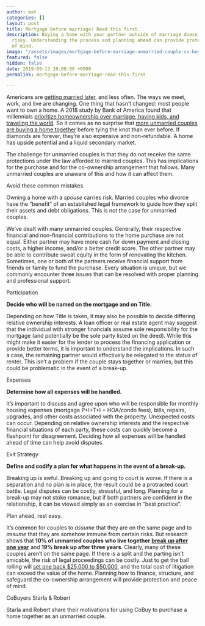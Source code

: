 ```yaml
---
author: mat
categories: []
layout: post
title: Mortgage before marriage? Read this first.
description: Buying a home with your partner outside of marriage doesn't have to be
  risky. Understanding the process and planning ahead can provide protection and peace
  of mind.
image: "/assets/images/mortgage-before-marriage-unmarried-couple-co-buying-1600x900.jpeg"
featured: false
hidden: false
date: 2019-09-13 20:00:00 +0000
permalink: mortgage-before-marriage-read-this-first

---
```

Americans are [getting married later](https://www.federalreserve.gov/econres/feds/files/2018080pap.pdf), and less often. The ways we meet, work, and live are changing. One thing that hasn’t changed: most people want to own a home. A 2018 study by Bank of America found that millennials [prioritize homeownership over marriage, having kids, and traveling the world](https://info.bankofamerica.com/assets/pdfs/BofA_2018_HBIR.pdf). So it comes as no surprise that [more unmarried couples are buying a home together](https://www.nar.realtor/blogs/economists-outlook/throwback-thursday-first-time-homebuyers-then-and-now) before tying the knot than ever before. If diamonds are forever, they’re also expensive and non-refundable. A home has upside potential and a liquid secondary market.

The challenge for unmarried couples is that they do not receive the same protections under the law afforded to married couples. This has implications for the purchase and for the co-ownership arrangement that follows. Many unmarried couples are unaware of this and how it can affect them.

Avoid these common mistakes.

Owning a home with a _spouse_ carries risk. Married couples who divorce have the “benefit” of an established legal framework to guide how they split their assets and debt obligations. This is not the case for unmarried couples.

We’ve dealt with many unmarried couples. Generally, their respective financial and non-financial contributions to the home purchase are not equal. Either partner may have more cash for down payment and closing costs, a higher income, and/or a better credit score. The other partner may be able to contribute sweat equity in the form of renovating the kitchen. Sometimes, one or both of the partners receive financial support from friends or family to fund the purchase. Every situation is unique, but we commonly encounter three issues that can be resolved with proper planning and professional support.

Participation

**Decide who will be named on the mortgage and on Title.**

Depending on how Title is taken, it may also be possible to decide differing relative ownership interests. A loan officer or real estate agent may suggest that the individual with stronger financials assume sole responsibility for the mortgage (and potentially be the sole party listed on the deed). While this might make it easier for the lender to process the financing application or provide better terms, it is important to understand the implications. In such a case, the remaining partner would effectively be relegated to the status of renter. This isn’t a problem if the couple stays together or marries, but this could be problematic in the event of a break-up.

Expenses

**Determine how all expenses will be handled.**

It’s important to discuss and agree upon who will be responsible for monthly housing expenses (mortgage P+I+T+I + HOA/condo fees), bills, repairs, upgrades, and other costs associated with the property. Unexpected costs can occur. Depending on relative ownership interests and the respective financial situations of each party, these costs can quickly become a flashpoint for disagreement. Deciding how all expenses will be handled ahead of time can help avoid disputes.

Exit Strategy

**Define and codify a plan for what happens in the event of a break-up.**

Breaking up is awful. Breaking up and going to court is worse. If there is a separation and no plan is in place, the result could be a protracted court battle. Legal disputes can be costly, stressful, and long. Planning for a break-up may not stoke romance, but if both partners are confident in the relationship, it can be viewed simply as an exercise in “best practice”.

Plan ahead, rest easy.

It’s common for couples to _assume_ that they are on the same page and to _assume_ that they are somehow immune from certain risks. But research shows that **10% of unmarried couples who live together** [**break up after one year**](https://wealth.northerntrust.com/articles/tying-the-financial-knot-unmarried-couples-need-a-plan-too/) and **19% break up after three years**. Clearly, many of these couples aren’t on the same page. If there is a split and the parting isn’t amicable, the risk of legal proceedings can be costly. Just to get the ball rolling will [set one back $25,000 to $50,000](https://www.realtor.com/advice/sell/how-do-unmarried-couples-divide-property-after-they-split/), and the total cost of litigation can exceed the value of the home. Planning how to finance, structure, and safeguard the co-ownership arrangement will provide protection and peace of mind.

CoBuyers Starla & Robert

Starla and Robert share their motivations for using CoBuy to purchase a home together as an unmarried couple.